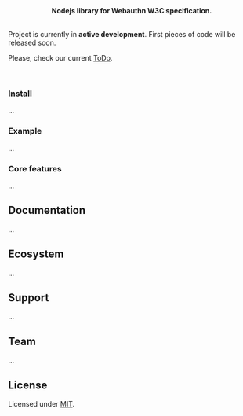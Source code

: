 <div align="center">
<b>Nodejs library for Webauthn W3C specification.</b>
</div>

<br />

Project is currently in <b>active development</b>.
First pieces of code will be released soon.

Please, check our current [ToDo](./todo.md).

<br />

### Install
...

### Example
...

### Core features
...

## Documentation
...

## Ecosystem
...

## Support
...

## Team
...

## License

Licensed under [MIT](./LICENSE).